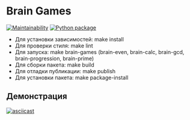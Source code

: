 # Brain Games

[![Maintainability](https://api.codeclimate.com/v1/badges/a99a88d28ad37a79dbf6/maintainability)](https://codeclimate.com/github/codeclimate/codeclimate/maintainability)
[![Python package](https://github.com/evgeniitsvetkov/python-project-lvl1/actions/workflows/python-package.yml/badge.svg)](https://github.com/evgeniitsvetkov/python-project-lvl1/actions/workflows/python-package.yml)

- Для установки зависимостей: make install
- Для проверки стиля: make lint
- Для запуска: make brain-games (brain-even, brain-calc, brain-gcd, brain-progression, brain-prime)
- Для сборки пакета: make build
- Для отладки публикации: make publish
- Для установки пакета: make package-install

## Демонстрация
[![asciicast](https://asciinema.org/a/iMkymRTilwuba7wPXaGCXGacb.svg)](https://asciinema.org/a/iMkymRTilwuba7wPXaGCXGacb)
